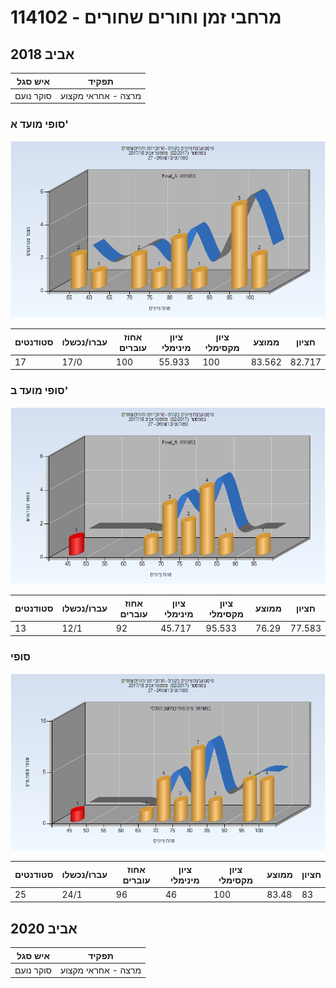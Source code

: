 # 114102 - מרחבי זמן וחורים שחורים

## אביב 2018

| איש סגל | תפקיד |
| ---- | ---- |
| סוקר נועם | מרצה - אחראי מקצוע |

### סופי מועד א'

![201702 Final_A](201702/Final_A.png)

| סטודנטים | עברו/נכשלו | אחוז עוברים | ציון מינימלי | ציון מקסימלי | ממוצע | חציון |
| ---- | ---- | ---- | ---- | ---- | ---- | ---- |
| 17 | 17/0 | 100 | 55.933 | 100 | 83.562 | 82.717 |

### סופי מועד ב'

![201702 Final_B](201702/Final_B.png)

| סטודנטים | עברו/נכשלו | אחוז עוברים | ציון מינימלי | ציון מקסימלי | ממוצע | חציון |
| ---- | ---- | ---- | ---- | ---- | ---- | ---- |
| 13 | 12/1 | 92 | 45.717 | 95.533 | 76.29 | 77.583 |

### סופי

![201702 Finals](201702/Finals.png)

| סטודנטים | עברו/נכשלו | אחוז עוברים | ציון מינימלי | ציון מקסימלי | ממוצע | חציון |
| ---- | ---- | ---- | ---- | ---- | ---- | ---- |
| 25 | 24/1 | 96 | 46 | 100 | 83.48 | 83 |

## אביב 2020

| איש סגל | תפקיד |
| ---- | ---- |
| סוקר נועם | מרצה - אחראי מקצוע |

